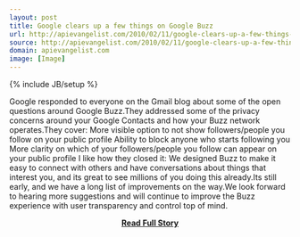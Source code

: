 ```yaml
---
layout: post
title: Google clears up a few things on Google Buzz
url: http://apievangelist.com/2010/02/11/google-clears-up-a-few-things-on-google-buzz/
source: http://apievangelist.com/2010/02/11/google-clears-up-a-few-things-on-google-buzz/
domain: apievangelist.com
image: [Image]
---
```

{% include JB/setup %}<p><!DOCTYPE html PUBLIC "-//W3C//DTD XHTML 1.0 Transitional//EN"
    "http://www.w3.org/TR/xhtml1/DTD/xhtml1-transitional.dtd">
<html xmlns="http://www.w3.org/1999/xhtml">
  <head>
    <title></title>
  </head>
  <body>
    Google responded to everyone on the Gmail blog about some of the open questions around Google Buzz.They addressed some of the privacy concerns around your Google Contacts and how your Buzz
    network operates.They cover: More visible option to not show followers/people you follow on your public profile Ability to block anyone who starts following you More clarity on which of your
    followers/people you follow can appear on your public profile I like how they closed it: We designed Buzz to make it easy to connect with others and have conversations about things that interest
    you, and its great to see millions of you doing this already.Its still early, and we have a long list of improvements on the way.We look forward to hearing more suggestions and will continue to
    improve the Buzz experience with user transparency and control top of mind.
  </body>
</html></p>
<center><p><a href="http://apievangelist.com/2010/02/11/google-clears-up-a-few-things-on-google-buzz/" style='padding:25px; font-sze:18px; font-weight: bold;'>Read Full Story</a></p></center>
